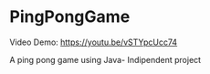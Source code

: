 # PingPongGame
Video Demo: https://youtu.be/vSTYpcUcc74

A ping pong game using Java- Indipendent project 

